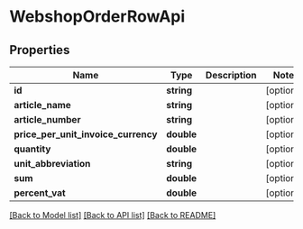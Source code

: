 # WebshopOrderRowApi

## Properties
Name | Type | Description | Notes
------------ | ------------- | ------------- | -------------
**id** | **string** |  | [optional] 
**article_name** | **string** |  | [optional] 
**article_number** | **string** |  | [optional] 
**price_per_unit_invoice_currency** | **double** |  | [optional] 
**quantity** | **double** |  | [optional] 
**unit_abbreviation** | **string** |  | [optional] 
**sum** | **double** |  | [optional] 
**percent_vat** | **double** |  | [optional] 

[[Back to Model list]](../README.md#documentation-for-models) [[Back to API list]](../README.md#documentation-for-api-endpoints) [[Back to README]](../README.md)


